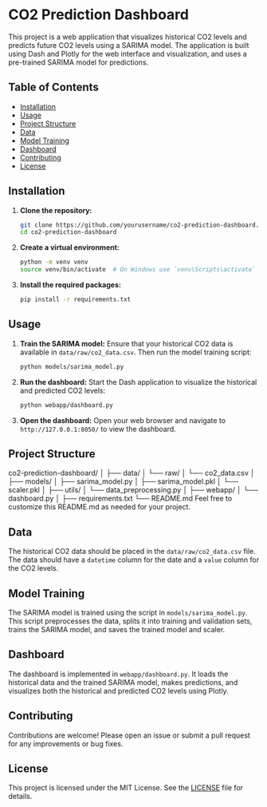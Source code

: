 # CO2 Prediction Dashboard

This project is a web application that visualizes historical CO2 levels and predicts future CO2 levels using a SARIMA model. The application is built using Dash and Plotly for the web interface and visualization, and uses a pre-trained SARIMA model for predictions.

## Table of Contents

- [Installation](#installation)
- [Usage](#usage)
- [Project Structure](#project-structure)
- [Data](#data)
- [Model Training](#model-training)
- [Dashboard](#dashboard)
- [Contributing](#contributing)
- [License](#license)

## Installation

1. **Clone the repository:**
    ```sh
    git clone https://github.com/yourusername/co2-prediction-dashboard.git
    cd co2-prediction-dashboard
    ```

2. **Create a virtual environment:**
    ```sh
    python -m venv venv
    source venv/bin/activate  # On Windows use `venv\Scripts\activate`
    ```

3. **Install the required packages:**
    ```sh
    pip install -r requirements.txt
    ```

## Usage

1. **Train the SARIMA model:**
    Ensure that your historical CO2 data is available in `data/raw/co2_data.csv`. Then run the model training script:
    ```sh
    python models/sarima_model.py
    ```

2. **Run the dashboard:**
    Start the Dash application to visualize the historical and predicted CO2 levels:
    ```sh
    python webapp/dashboard.py
    ```

3. **Open the dashboard:**
    Open your web browser and navigate to `http://127.0.0.1:8050/` to view the dashboard.

## Project Structure
co2-prediction-dashboard/
│
├── data/
│ └── raw/
│ └── co2_data.csv
│
├── models/
│ ├── sarima_model.py
│ ├── sarima_model.pkl
│ └── scaler.pkl
│
├── utils/
│ └── data_preprocessing.py
│
├── webapp/
│ └── dashboard.py
│
├── requirements.txt
└── README.md
Feel free to customize this README.md as needed for your project.


## Data

The historical CO2 data should be placed in the `data/raw/co2_data.csv` file. The data should have a `datetime` column for the date and a `value` column for the CO2 levels.

## Model Training

The SARIMA model is trained using the script in `models/sarima_model.py`. This script preprocesses the data, splits it into training and validation sets, trains the SARIMA model, and saves the trained model and scaler.

## Dashboard

The dashboard is implemented in `webapp/dashboard.py`. It loads the historical data and the trained SARIMA model, makes predictions, and visualizes both the historical and predicted CO2 levels using Plotly.

## Contributing

Contributions are welcome! Please open an issue or submit a pull request for any improvements or bug fixes.

## License

This project is licensed under the MIT License. See the [LICENSE](LICENSE) file for details.
